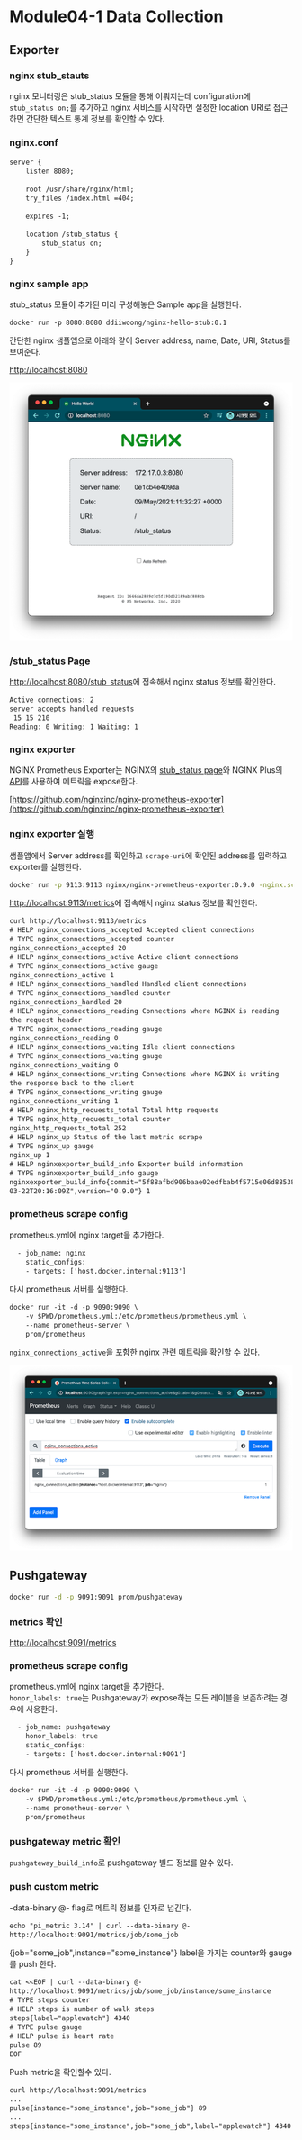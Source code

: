 # Module04-1 Data Collection

## Exporter

### nginx stub_stauts

nginx 모니터링은 stub_status 모듈을 통해 이뤄지는데 configuration에 `stub_status on;`를 추가하고 nginx 서비스를 시작하면 설정한 location URI로 접근하면 간단한 텍스트 통계 정보를 확인할 수 있다.  

### nginx.conf
```
server {
    listen 8080;

    root /usr/share/nginx/html;
    try_files /index.html =404;

    expires -1;

    location /stub_status {
        stub_status on;
    }
}
```

### nginx sample app

stub_status 모듈이 추가된 미리 구성해놓은 Sample app을 실행한다.  

```
docker run -p 8080:8080 ddiiwoong/nginx-hello-stub:0.1
```

간단한 nginx 샘플앱으로 아래와 같이 Server address, name, Date, URI, Status를 보여준다.

[http://localhost:8080](http://localhost:8080)

![demo](./nginx-sample.png)

### /stub_status Page

[http://localhost:8080/stub_status](http://localhost:8080/stub_status)에 접속해서 nginx status 정보를 확인한다.

```
Active connections: 2 
server accepts handled requests
 15 15 210 
Reading: 0 Writing: 1 Waiting: 1 
```

### nginx exporter

NGINX Prometheus Exporter는 NGINX의 [stub_status page](http://nginx.org/en/docs/http/ngx_http_stub_status_module.html#stub_status)와 NGINX Plus의 [API](https://nginx.org/en/docs/http/ngx_http_api_module.html)를 사용하여 메트릭을 expose한다. 

[https://github.com/nginxinc/nginx-prometheus-exporter](https://github.com/nginxinc/nginx-prometheus-exporter)

### nginx exporter 실행

샘플앱에서 Server address를 확인하고 `scrape-uri`에 확인된 address를 입력하고 exporter를 실행한다.

```sh
docker run -p 9113:9113 nginx/nginx-prometheus-exporter:0.9.0 -nginx.scrape-uri=http://<nginx-address>:8080/stub_status
```

[http://localhost:9113/metrics](http://localhost:9113/metrics)에 접속해서 nginx status 정보를 확인한다.

```
curl http://localhost:9113/metrics
# HELP nginx_connections_accepted Accepted client connections
# TYPE nginx_connections_accepted counter
nginx_connections_accepted 20
# HELP nginx_connections_active Active client connections
# TYPE nginx_connections_active gauge
nginx_connections_active 1
# HELP nginx_connections_handled Handled client connections
# TYPE nginx_connections_handled counter
nginx_connections_handled 20
# HELP nginx_connections_reading Connections where NGINX is reading the request header
# TYPE nginx_connections_reading gauge
nginx_connections_reading 0
# HELP nginx_connections_waiting Idle client connections
# TYPE nginx_connections_waiting gauge
nginx_connections_waiting 0
# HELP nginx_connections_writing Connections where NGINX is writing the response back to the client
# TYPE nginx_connections_writing gauge
nginx_connections_writing 1
# HELP nginx_http_requests_total Total http requests
# TYPE nginx_http_requests_total counter
nginx_http_requests_total 252
# HELP nginx_up Status of the last metric scrape
# TYPE nginx_up gauge
nginx_up 1
# HELP nginxexporter_build_info Exporter build information
# TYPE nginxexporter_build_info gauge
nginxexporter_build_info{commit="5f88afbd906baae02edfbab4f5715e06d88538a0",date="2021-03-22T20:16:09Z",version="0.9.0"} 1
```

### prometheus scrape config

prometheus.yml에 nginx target을 추가한다. 
```
  - job_name: nginx
    static_configs:
    - targets: ['host.docker.internal:9113']
```

다시 prometheus 서버를 실행한다.
```
docker run -it -d -p 9090:9090 \
    -v $PWD/prometheus.yml:/etc/prometheus/prometheus.yml \
    --name prometheus-server \
    prom/prometheus
```

`nginx_connections_active`을 포함한 nginx 관련 메트릭을 확인할 수 있다.  

![metric_nginx](./metric-nginx.png)

## Pushgateway

```sh
docker run -d -p 9091:9091 prom/pushgateway
```
### metrics 확인
[http://localhost:9091/metrics](http://localhost:9091/metrics)

### prometheus scrape config

prometheus.yml에 nginx target을 추가한다.  
`honor_labels: true`는 Pushgateway가 expose하는 모든 레이블을 보존하려는 경우에 사용한다.

```
  - job_name: pushgateway
    honor_labels: true
    static_configs:
    - targets: ['host.docker.internal:9091']
```

다시 prometheus 서버를 실행한다.
```
docker run -it -d -p 9090:9090 \
    -v $PWD/prometheus.yml:/etc/prometheus/prometheus.yml \
    --name prometheus-server \
    prom/prometheus
```

### pushgateway metric 확인

`pushgateway_build_info`로 pushgateway 빌드 정보를 알수 있다. 

### push custom metric

-data-binary @- flag로 메트릭 정보를 인자로 넘긴다.

```
echo "pi_metric 3.14" | curl --data-binary @- http://localhost:9091/metrics/job/some_job
```


{job="some_job",instance="some_instance"} label을 가지는 counter와 gauge를 push 한다. 

```
cat <<EOF | curl --data-binary @- http://localhost:9091/metrics/job/some_job/instance/some_instance
# TYPE steps counter
# HELP steps is number of walk steps
steps{label="applewatch"} 4340
# TYPE pulse gauge
# HELP pulse is heart rate
pulse 89
EOF
```

Push metric을 확인할수 있다.

```
curl http://localhost:9091/metrics
... 
pulse{instance="some_instance",job="some_job"} 89
...
steps{instance="some_instance",job="some_job",label="applewatch"} 4340
```
